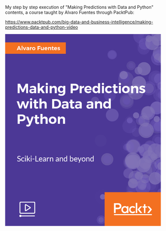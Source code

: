 My step by step execution of "Making Predictions with Data and Python" contents, a course taught by Alvaro Fuentes through PacktPub:

https://www.packtpub.com/big-data-and-business-intelligence/making-predictions-data-and-python-video

![Making Predictions with Data and Python](./img/Making_Predictions_with_Data_and_Python.png)
